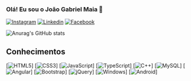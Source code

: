 ### Olá! Eu sou o João Gabriel Maia 👋

[![Instagram](https://img.shields.io/badge/Instagram-E4405F?style=for-the-badge&logo=instagram&logoColor=white)](https://www.instagram.com/jg_webdev/) 
[![Linkedin](https://img.shields.io/badge/LinkedIn-0077B5?style=for-the-badge&logo=linkedin&logoColor=white)](https://www.linkedin.com/in/jo%C3%A3o-gabriel-maia-9a7126232/)
[![Facebook](https://img.shields.io/badge/Facebook-1877F2?style=for-the-badge&logo=facebook&logoColor=white)](https://www.facebook.com/joao.gabrielmaia.1)

![Anurag's GitHub stats](https://github-readme-stats.vercel.app/api?username=anuraghazra&show=reviews,discussions_started,discussions_answered,prs_merged,prs_merged_percentage)

## Conhecimentos

[![HTML5](https://img.shields.io/badge/HTML5-E34F26?style=for-the-badge&logo=html5&logoColor=white)]
[![CSS3](https://img.shields.io/badge/CSS3-1572B6?style=for-the-badge&logo=css3&logoColor=white)]
[![JavaScript](https://img.shields.io/badge/JavaScript-F7DF1E?style=for-the-badge&logo=javascript&logoColor=black)]
[![TypeScript](https://img.shields.io/badge/TypeScript-007ACC?style=for-the-badge&logo=typescript&logoColor=white)]
[![C++](https://img.shields.io/badge/C%2B%2B-00599C?style=for-the-badge&logo=c%2B%2B&logoColor=white)]
[![MySQL](https://img.shields.io/badge/MySQL-00000F?style=for-the-badge&logo=mysql&logoColor=white)]
[![Angular](https://img.shields.io/badge/AngularJS-E23237?style=for-the-badge&logo=angularjs&logoColor=white)]
[![Bootstrap](https://img.shields.io/badge/Bootstrap-563D7C?style=for-the-badge&logo=bootstrap&logoColor=white)]
[![jQuery](https://img.shields.io/badge/jQuery-0769AD?style=for-the-badge&logo=jquery&logoColor=white)]
[![Windows](https://img.shields.io/badge/Windows-0078D6?style=for-the-badge&logo=windows&logoColor=white)]
[![Android](https://img.shields.io/badge/Android-3DDC84?style=for-the-badge&logo=android&logoColor=white)]
